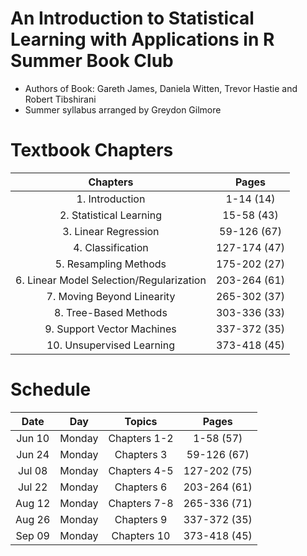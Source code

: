 # An Introduction to Statistical Learning with Applications in R Summer Book Club

* Authors of Book: Gareth James, Daniela Witten, Trevor Hastie and Robert Tibshirani
* Summer syllabus arranged by Greydon Gilmore

# Textbook Chapters

| Chapters									| Pages			|
| :----------------------------------------:|:-------------:|
| 1. Introduction							| 1-14 (14)		|
| 2. Statistical Learning					| 15-58 (43)	|
| 3. Linear Regression						| 59-126 (67)	|
| 4. Classification							| 127-174 (47)	|
| 5. Resampling Methods						| 175-202 (27)	|
| 6. Linear Model Selection/Regularization	| 203-264 (61)	|
| 7. Moving Beyond Linearity				| 265-302 (37)	|
| 8. Tree-Based Methods						| 303-336 (33)	|
| 9. Support Vector Machines				| 337-372 (35)	|
| 10. Unsupervised Learning					| 373-418 (45)	|

# Schedule

| Date		| Day		| Topics		| Pages			|
| :--------:|:---------:| :------------:|:-------------:|
| Jun 10	| Monday	| Chapters 1-2	| 1-58 (57)		|
| Jun 24	| Monday	| Chapters 3	| 59-126 (67)	|
| Jul 08	| Monday	| Chapters 4-5	| 127-202 (75)	|
| Jul 22	| Monday	| Chapters 6	| 203-264 (61)	|
| Aug 12	| Monday	| Chapters 7-8	| 265-336 (71)	|
| Aug 26	| Monday	| Chapters 9	| 337-372 (35)	|
| Sep 09	| Monday	| Chapters 10	| 373-418 (45)	|
